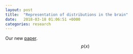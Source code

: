 ```yaml
---
layout: post
title:  "Representation of distributions in the brain"
date:   2018-03-18 01:06:51 +0000
categories: research
---
```


Our new [paper](DKEF). 
$$
p(x)
$$

[DKEF]: https://arxiv.org/abs/1811.08357https://arxiv.org/abs/1811.08357
